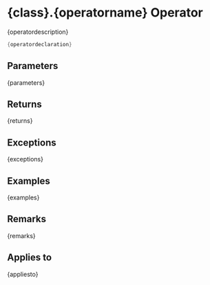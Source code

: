 # {class}.{operatorname} Operator

{operatordescription}

```cs
{operatordeclaration}
```

## Parameters
{parameters}
## Returns
{returns}
## Exceptions
{exceptions}
## Examples
{examples}
## Remarks
{remarks}
## Applies to
{appliesto}